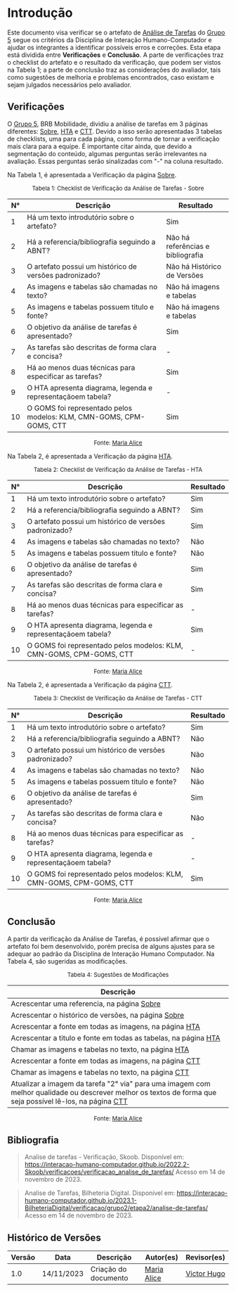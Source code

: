 # Introdução 

Este documento visa verificar se o artefato de [Análise de Tarefas](https://interacao-humano-computador.github.io/2023.2--BRB-Mobilidade/analiseRequisitos/analise_tarefas/sobre_analise_tarefas/) do [Grupo 5](https://interacao-humano-computador.github.io/2023.2--BRB-Mobilidade/) segue os critérios da Disciplina de Interação Humano-Computador e ajudar os integrantes a identificar possíveis erros e correções. Esta etapa está dividida entre **Verificações** e **Conclusão**. A parte de verificações traz o checklist do artefato e o resultado da verificação, que podem ser vistos na Tabela 1; a parte de conclusão traz as considerações do avaliador, tais como sugestões de melhoria e problemas encontrados, caso existam e sejam julgados necessários pelo avaliador.

## Verificações

O [Grupo 5](https://interacao-humano-computador.github.io/2023.2--BRB-Mobilidade/), BRB Mobilidade, dividiu a análise de tarefas em 3 páginas diferentes: [Sobre](https://interacao-humano-computador.github.io/2023.2--BRB-Mobilidade/analiseRequisitos/analise_tarefas/sobre_analise_tarefas/), [HTA](https://interacao-humano-computador.github.io/2023.2--BRB-Mobilidade/analiseRequisitos/analise_tarefas/hta/) e [CTT](https://interacao-humano-computador.github.io/2023.2--BRB-Mobilidade/analiseRequisitos/analise_tarefas/hta/). Devido a isso serão apresentadas 3 tabelas de checklists, uma para cada página, como forma de tornar a verificação mais clara para a equipe. 
É importante citar ainda, que devido a segmentação do conteúdo, algumas perguntas serão irrelevantes na avaliação. Essas perguntas serão sinalizadas com "-" na coluna resultado.  

Na Tabela 1, é apresentada a Verificação da página [Sobre](https://interacao-humano-computador.github.io/2023.2--BRB-Mobilidade/analiseRequisitos/analise_tarefas/sobre_analise_tarefas/).

<center>

<font size="2"><p style="text-align: center">Tabela 1: Checklist de Verificação da Análise de Tarefas - Sobre</p></font>


| N°  | Descrição                                                           | Resultado                         |
| --- | ------------------------------------------------------------------- | --------------------------------- |
| 1   | Há um texto introdutório sobre o artefato?                          | Sim                               |
| 2   | Há a referencia/bibliografia seguindo a ABNT?                       | Não há referências e bibliografia |
| 3   | O artefato possui um histórico de versões padronizado?              | Não há Histórico de Versões       |
| 4   | As imagens e tabelas são chamadas no texto?                         | Não há imagens e tabelas          |
| 5   | As imagens e tabelas possuem titulo e fonte?                        | Não há imagens e tabelas          |
| 6   | O objetivo da análise de tarefas é apresentado?                     | Sim                               |
| 7   | As tarefas são descritas de forma clara e concisa?                  | -                                 |
| 8   | Há ao menos duas técnicas para especificar as tarefas?              | Sim                               |
| 9   | O HTA apresenta diagrama, legenda e representaçãoem tabela?         | -                                 |
| 10  | O GOMS foi representado pelos modelos: KLM, CMN-GOMS, CPM-GOMS, CTT | Sim                               |

<font size="2"><p style="text-align: center">Fonte: [Maria Alice](https://github.com/Maliz30) </p></font>

</center>

Na Tabela 2, é apresentada a Verificação da página [HTA](https://interacao-humano-computador.github.io/2023.2--BRB-Mobilidade/analiseRequisitos/analise_tarefas/hta/).

<center>

<font size="2"><p style="text-align: center">Tabela 2: Checklist de Verificação da Análise de Tarefas - HTA</p></font>


| N°  | Descrição                                                           | Resultado |
| --- | ------------------------------------------------------------------- | --------- |
| 1   | Há um texto introdutório sobre o artefato?                          | Sim       |
| 2   | Há a referencia/bibliografia seguindo a ABNT?                       | Sim       |
| 3   | O artefato possui um histórico de versões padronizado?              | Sim       |
| 4   | As imagens e tabelas são chamadas no texto?                         | Não       |
| 5   | As imagens e tabelas possuem titulo e fonte?                        | Não       |
| 6   | O objetivo da análise de tarefas é apresentado?                     | Sim       |
| 7   | As tarefas são descritas de forma clara e concisa?                  | Sim       |
| 8   | Há ao menos duas técnicas para especificar as tarefas?              | -         |
| 9   | O HTA apresenta diagrama, legenda e representaçãoem tabela?         | Sim       |
| 10  | O GOMS foi representado pelos modelos: KLM, CMN-GOMS, CPM-GOMS, CTT | -         |

<font size="2"><p style="text-align: center">Fonte: [Maria Alice](https://github.com/Maliz30) </p></font>

</center>

Na Tabela 2, é apresentada a Verificação da página [CTT](https://interacao-humano-computador.github.io/2023.2--BRB-Mobilidade/analiseRequisitos/analise_tarefas/hta/).

<center>

<font size="2"><p style="text-align: center">Tabela 3: Checklist de Verificação da Análise de Tarefas - CTT</p></font>


| N°  | Descrição                                                           | Resultado |
| --- | ------------------------------------------------------------------- | --------- |
| 1   | Há um texto introdutório sobre o artefato?                          | Sim       |
| 2   | Há a referencia/bibliografia seguindo a ABNT?                       | Não       |
| 3   | O artefato possui um histórico de versões padronizado?              | Não       |
| 4   | As imagens e tabelas são chamadas no texto?                         | Não       |
| 5   | As imagens e tabelas possuem titulo e fonte?                        | Não       |
| 6   | O objetivo da análise de tarefas é apresentado?                     | Sim       |
| 7   | As tarefas são descritas de forma clara e concisa?                  | Não       |
| 8   | Há ao menos duas técnicas para especificar as tarefas?              | -         |
| 9   | O HTA apresenta diagrama, legenda e representaçãoem tabela?         | -         |
| 10  | O GOMS foi representado pelos modelos: KLM, CMN-GOMS, CPM-GOMS, CTT | Sim       |

<font size="2"><p style="text-align: center">Fonte: [Maria Alice](https://github.com/Maliz30) </p></font>

</center>



## Conclusão 
A partir da verificação da Análise de Tarefas, é possível afirmar que o artefato foi bem desenvolvido, porém precisa de alguns ajustes para se adequar ao padrão da Disciplina de Interação Humano Computador. Na Tabela 4, são sugeridas as modificações.

<center>

<font size="2"><p style="text-align: center">Tabela 4: Sugestões de Modificações</p></font>

| Descrição                                                                                                                                                                                                                                                                             |
| ------------------------------------------------------------------------------------------------------------------------------------------------------------------------------------------------------------------------------------------------------------------------------------- |
| Acrescentar uma referencia, na página [Sobre](https://interacao-humano-computador.github.io/2023.2--BRB-Mobilidade/analiseRequisitos/analise_tarefas/sobre_analise_tarefas/)                                                                                                          |
| Acrescentar o histórico de versões, na página [Sobre](https://interacao-humano-computador.github.io/2023.2--BRB-Mobilidade/analiseRequisitos/analise_tarefas/sobre_analise_tarefas/)                                                                                                  |
| Acrescentar a fonte em todas as imagens, na página [HTA](https://interacao-humano-computador.github.io/2023.2--BRB-Mobilidade/analiseRequisitos/analise_tarefas/hta/#bibliografia)                                                                                                    |
| Acrescentar a titulo e fonte em todas as tabelas, na página [HTA](https://interacao-humano-computador.github.io/2023.2--BRB-Mobilidade/analiseRequisitos/analise_tarefas/hta/#bibliografia)                                                                                           |
| Chamar as imagens e tabelas no texto, na página [HTA](https://interacao-humano-computador.github.io/2023.2--BRB-Mobilidade/analiseRequisitos/analise_tarefas/hta/#bibliografia)                                                                                                       |
| Acrescentar a fonte em todas as imagens, na página [CTT](https://interacao-humano-computador.github.io/2023.2--BRB-Mobilidade/analiseRequisitos/analise_tarefas/ctt/#bibliografia)                                                                                                    |
| Chamar as imagens e tabelas no texto, na página [CTT](https://interacao-humano-computador.github.io/2023.2--BRB-Mobilidade/analiseRequisitos/analise_tarefas/ctt/#bibliografia)                                                                                                       |
| Atualizar a imagem da tarefa "2° via" para uma imagem com melhor qualidade ou descrever melhor os textos de forma que seja possível lê-los, na página [CTT](https://interacao-humano-computador.github.io/2023.2--BRB-Mobilidade/analiseRequisitos/analise_tarefas/ctt/#bibliografia) |


<font size="2"><p style="text-align: center">Fonte: [Maria Alice](https://github.com/Maliz30) </p></font>

</center>



## Bibliografia
> Analise de tarefas - Verificação, Skoob. Disponível em: <https://interacao-humano-computador.github.io/2022.2-Skoob/verificacoes/verificacao_analise_de_tarefas/> Acesso em 14 de novembro de 2023.

> Analise de Tarefas, Bilheteria Digital. Disponível em: <https://interacao-humano-computador.github.io/2023.1-BilheteriaDigital/verificacao/grupo2/etapa2/analise-de-tarefas/> Acesso em 14 de novembro de 2023.

## Histórico de Versões

| Versão | Data       | Descrição            | Autor(es)                                 | Revisor(es)                                    |
| ------ | ---------- | -------------------- | ----------------------------------------- | ---------------------------------------------- |
| 1.0    | 14/11/2023 | Criação do documento | [Maria Alice](https://github.com/Maliz30) | [Victor Hugo](https://github.com/ViictorHugoo) |  |
